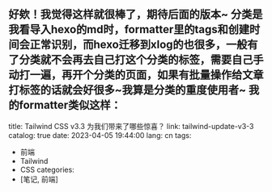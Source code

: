 好欸！我觉得这样就很棒了，期待后面的版本~ 分类是我看导入hexo的md时，formatter里的tags和创建时间会正常识别，而hexo迁移到xlog的也很多，一般有了分类就不会再去自己打这个分类的标签，需要自己手动打一遍，再开个分类的页面，如果有批量操作给文章打标签的话就会好很多~我算是分类的重度使用者~ 我的formatter类似这样：
---
title: Tailwind CSS v3.3 为我们带来了哪些惊喜？
link: tailwind-update-v3-3
catalog: true
date: 2023-04-05 19:44:00 
lang: cn
tags:
- 前端
- Tailwind
- CSS
categories:
- [笔记, 前端]